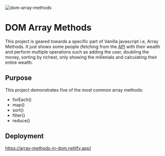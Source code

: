 ![dom-array-methods](https://user-images.githubusercontent.com/74613776/109174130-8ede2180-77aa-11eb-9cf9-92a3a057ac89.PNG)

# DOM Array Methods

This project is geared towards a specific part of Vanilla javascript i.e, Array Methods. It just shows some people (fetching from the [API](https://randomuser.me/) with their wealth and perform multiple operations such as adding the user, doubling the money, sorting by richest, only showing the millenials and calculating their entire wealth.

## Purpose

This project demonstrates five of the most common array methods:
  
  * forEach()
  * map()
  * sort()
  * filter()
  * reduce()
  
## Deployment

https://array-methods-in-dom.netlify.app/
